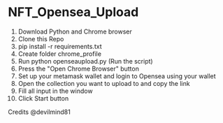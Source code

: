 # NFT_Opensea_Upload

1. Download Python and Chrome browser 
2. Clone this Repo
3. pip install -r requirements.txt
4. Create folder chrome_profile
5. Run python openseaupload.py (Run the script)
7. Press the "Open Chrome Browser" button
8. Set up your metamask wallet and login to Opensea using your wallet
9. Open the collection you want to upload to and copy the link
10. Fill all input in the window
12. Click Start button


Credits @devilmind81
